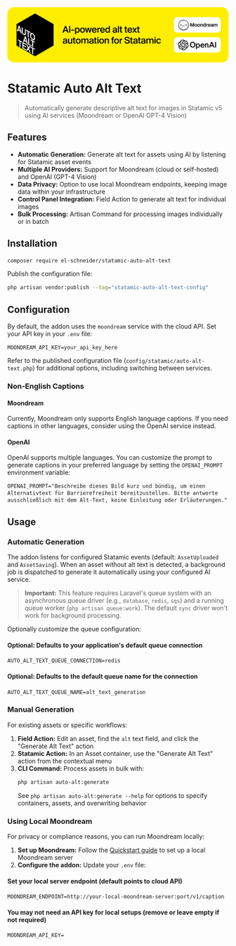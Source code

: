 <img src="images/aat_banner.png" alt="Auto Alt Text">

# Statamic Auto Alt Text

> Automatically generate descriptive alt text for images in Statamic v5 using AI services (Moondream or OpenAI GPT-4 Vision)

## Features

- **Automatic Generation:** Generate alt text for assets using AI by listening for Statamic asset events
- **Multiple AI Providers:** Support for Moondream (cloud or self-hosted) and OpenAI (GPT-4 Vision)
- **Data Privacy:** Option to use local Moondream endpoints, keeping image data within your infrastructure
- **Control Panel Integration:** Field Action to generate alt text for individual images
- **Bulk Processing:** Artisan Command for processing images individually or in batch

## Installation

```bash
composer require el-schneider/statamic-auto-alt-text
```

Publish the configuration file:

```bash
php artisan vendor:publish --tag="statamic-auto-alt-text-config"
```

## Configuration

By default, the addon uses the `moondream` service with the cloud API. Set your API key in your `.env` file:

```dotenv
MOONDREAM_API_KEY=your_api_key_here
```

Refer to the published configuration file (`config/statamic/auto-alt-text.php`) for additional options, including switching between services.

### Non-English Captions

#### Moondream
Currently, Moondream only supports English language captions. If you need captions in other languages, consider using the OpenAI service instead.

#### OpenAI
OpenAI supports multiple languages. You can customize the prompt to generate captions in your preferred language by setting the `OPENAI_PROMPT` environment variable:

```dotenv
OPENAI_PROMPT="Beschreibe dieses Bild kurz und bündig, um einen Alternativtext für Barrierefreiheit bereitzustellen. Bitte antworte ausschließlich mit dem Alt-Text, keine Einleitung oder Erläuterungen."
```

## Usage

### Automatic Generation

The addon listens for configured Statamic events (default: `AssetUploaded` and `AssetSaving`). When an asset without alt text is detected, a background job is dispatched to generate it automatically using your configured AI service.

> **Important:** This feature requires Laravel's queue system with an asynchronous queue driver (e.g., `database`, `redis`, `sqs`) and a running queue worker (`php artisan queue:work`). The default `sync` driver won't work for background processing.

Optionally customize the queue configuration:

#### Optional: Defaults to your application's default queue connection
```dotenv
AUTO_ALT_TEXT_QUEUE_CONNECTION=redis
```

#### Optional: Defaults to the default queue name for the connection
```dotenv
AUTO_ALT_TEXT_QUEUE_NAME=alt_text_generation
```

### Manual Generation

For existing assets or specific workflows:

1. **Field Action:** Edit an asset, find the `alt` text field, and click the "Generate Alt Text" action
2. **Statamic Action:** In an Asset container, use the "Generate Alt Text" action from the contextual menu
3. **CLI Command:** Process assets in bulk with:
   ```bash
   php artisan auto-alt:generate
   ```
   See `php artisan auto-alt:generate --help` for options to specify containers, assets, and overwriting behavior

### Using Local Moondream

For privacy or compliance reasons, you can run Moondream locally:

1. **Set up Moondream:** Follow the [Quickstart guide](https://moondream.ai/c/docs/quickstart) to set up a local Moondream server
2. **Configure the addon:** Update your `.env` file:
  #### Set your local server endpoint (default points to cloud API)

  ```dotenv
  MOONDREAM_ENDPOINT=http://your-local-moondream-server:port/v1/caption
  ```

  #### You may not need an API key for local setups (remove or leave empty if not required)

  ```dotenv
  MOONDREAM_API_KEY=
  ```

